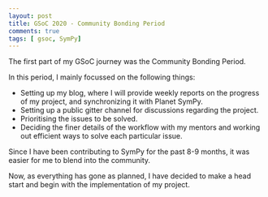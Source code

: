 ```yaml
---
layout: post
title: GSoC 2020 - Community Bonding Period
comments: true
tags: [ gsoc, SymPy]
---
```


The first part of my GSoC journey was the Community Bonding Period.

In this period, I mainly focussed on the following things:

- Setting up my blog, where I will provide weekly reports on the progress of my project, and synchronizing it with Planet SymPy.
- Setting up a public gitter channel for discussions regarding the project.
- Prioritising the issues to be solved.
- Deciding the finer details of the workflow with my mentors and working out efficient ways to solve each particular issue.

Since I have been contributing to SymPy for the past 8-9 months, it was easier for me to blend into the community.  

Now, as everything has gone as planned, I have decided to make a head start and begin with the implementation of my project.
